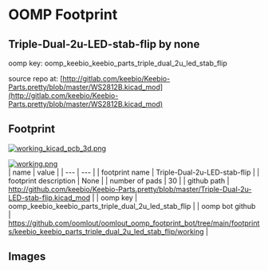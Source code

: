# OOMP Footprint  
## Triple-Dual-2u-LED-stab-flip  by none  
  
oomp key: oomp_keebio_keebio_parts_triple_dual_2u_led_stab_flip  
  
source repo at: [http://gitlab.com/keebio/Keebio-Parts.pretty/blob/master/WS2812B.kicad_mod](http://gitlab.com/keebio/Keebio-Parts.pretty/blob/master/WS2812B.kicad_mod)  
## Footprint  
  
[![working_kicad_pcb_3d.png](working_kicad_pcb_3d_600.png)](working_kicad_pcb_3d.png)  
  
[![working.png](working_600.png)](working.png)  
| name | value | 
| --- | --- | 
| footprint name | Triple-Dual-2u-LED-stab-flip | 
| footprint description | None | 
| number of pads | 30 | 
| github path | http://github.com/keebio/Keebio-Parts.pretty/blob/master/Triple-Dual-2u-LED-stab-flip.kicad_mod | 
| oomp key | oomp_keebio_keebio_parts_triple_dual_2u_led_stab_flip | 
| oomp bot github | https://github.com/oomlout/oomlout_oomp_footprint_bot/tree/main/footprints/keebio_keebio_parts_triple_dual_2u_led_stab_flip/working | 
## Images  
